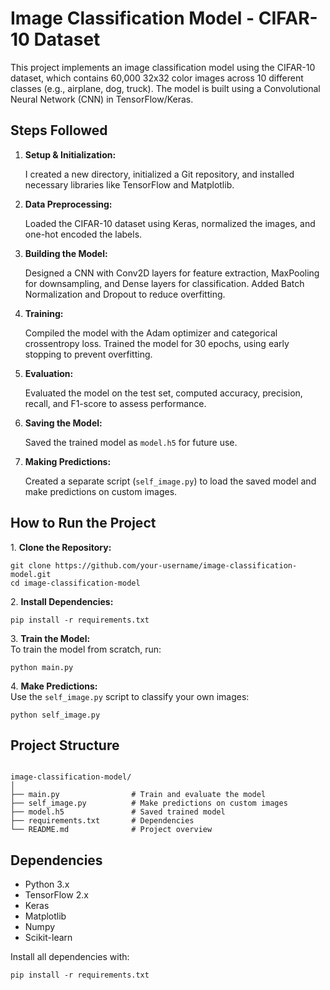 <h1>Image Classification Model - CIFAR-10 Dataset</h1>

<p>This project implements an image classification model using the CIFAR-10 dataset, which contains 60,000 32x32 color images across 10 different classes (e.g., airplane, dog, truck). The model is built using a Convolutional Neural Network (CNN) in TensorFlow/Keras.</p>

<h2>Steps Followed</h2>
<ol>
  <li><strong>Setup & Initialization:</strong>
    <p>I created a new directory, initialized a Git repository, and installed necessary libraries like TensorFlow and Matplotlib.</p>
  </li>
  <li><strong>Data Preprocessing:</strong>
    <p>Loaded the CIFAR-10 dataset using Keras, normalized the images, and one-hot encoded the labels.</p>
  </li>
  <li><strong>Building the Model:</strong>
    <p>Designed a CNN with Conv2D layers for feature extraction, MaxPooling for downsampling, and Dense layers for classification. Added Batch Normalization and Dropout to reduce overfitting.</p>
  </li>
  <li><strong>Training:</strong>
    <p>Compiled the model with the Adam optimizer and categorical crossentropy loss. Trained the model for 30 epochs, using early stopping to prevent overfitting.</p>
  </li>
  <li><strong>Evaluation:</strong>
    <p>Evaluated the model on the test set, computed accuracy, precision, recall, and F1-score to assess performance.</p>
  </li>
  <li><strong>Saving the Model:</strong>
    <p>Saved the trained model as <code>model.h5</code> for future use.</p>
  </li>
  <li><strong>Making Predictions:</strong>
    <p>Created a separate script (<code>self_image.py</code>) to load the saved model and make predictions on custom images.</p>
  </li>
</ol>

<h2>How to Run the Project</h2>
<p>1. <strong>Clone the Repository:</strong></p>
<pre><code>git clone https://github.com/your-username/image-classification-model.git
cd image-classification-model</code></pre>

<p>2. <strong>Install Dependencies:</strong></p>
<pre><code>pip install -r requirements.txt</code></pre>

<p>3. <strong>Train the Model:</strong><br> 
To train the model from scratch, run:</p>
<pre><code>python main.py</code></pre>

<p>4. <strong>Make Predictions:</strong><br> 
Use the <code>self_image.py</code> script to classify your own images:</p>
<pre><code>python self_image.py</code></pre>

<h2>Project Structure</h2>
<pre><code>
image-classification-model/
│
├── main.py                # Train and evaluate the model
├── self_image.py          # Make predictions on custom images
├── model.h5               # Saved trained model
├── requirements.txt       # Dependencies
└── README.md              # Project overview
</code></pre>

<h2>Dependencies</h2>
<ul>
  <li>Python 3.x</li>
  <li>TensorFlow 2.x</li>
  <li>Keras</li>
  <li>Matplotlib</li>
  <li>Numpy</li>
  <li>Scikit-learn</li>
</ul>

<p>Install all dependencies with:</p>
<pre><code>pip install -r requirements.txt</code></pre>
